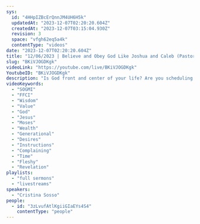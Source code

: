```yaml
---
sys:
  id: "4HHpIZBcErQnnJM4UH6H5k"
  updatedAt: "2023-12-07T02:20:20.604Z"
  createdAt: "2023-12-07T03:15:04.930Z"
  revision: 3
  space: "vfgh62eq5a4k"
  contentType: "videos"
date: "2023-12-07T02:20:20.604Z"
title: "12/06/2023 | Believe and Obey God Like Joshua and Caleb (Pastor Cristina Sosso)"
slug: "BKiVJOGDKgk"
videoLink: "https://youtube.com/live/BKiVJOGDKgk"
YoutubeID: "BKiVJOGDKgk"
description: "Is God front and center of your life? Are you scheduling your day to day properly? Many of us don't allow our time to be spent with our Father before we do what we want. We lack the trust in our Father to know that He has the best interest for us. We have forgotten that He is our First love, we have allowed ourselves to be distracted by our own desires. Time is of the essence, we can not allow ourselves to be disqualified by our mummering, just like the generation that followed Moses. Our Father sees us as thoe in Numbers 14:11. An ungrateful child when we mummer and question His instructions. Now is the time to decide if you are going to follow the instructions to the letter or are you going to turn back to your fleshy way of living. When the instructions we are given are followed the blessing that we are given will carry on to those after us creating generational wealth. God has great things in store for us but will we stop our complaining? This sermon was released at Freedom Fellowship Church International on December 06, 2023 by Pastor Cristina Sosso\n"
videoKeywords:
  - "SOGMI"
  - "FFCI"
  - "Wisdom"
  - "Value"
  - "God"
  - "Jesus"
  - "Moses"
  - "Wealth"
  - "Generational"
  - "Desires"
  - "Instructions"
  - "Complaining"
  - "Time"
  - "Fleshy"
  - "Revelation"
playlists:
  - "full sermons"
  - "livestreams"
speakers:
  - "Cristina Sosso"
people:
  - id: "3zLvufAtlKgiiGIaEYs4S4"
    contentType: "people"
---
```

